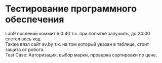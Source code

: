 # Тестирование программного обеспечения<br>
Lab9 послений коммит в 0:40 т.к. при попытке запушить, до 24:00 слетел весь код<br>
Также вязл сайт av.by т.к. на том который указан в таблице, стоит защита от робота.<br>
Test Case: Авторизация, выбор марки, проверка сортировки по цене.
